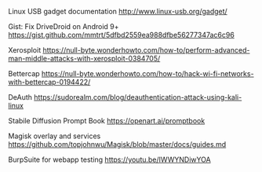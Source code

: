 Linux USB gadget documentation
http://www.linux-usb.org/gadget/

Gist: Fix DriveDroid on Android 9+
https://gist.github.com/mmtrt/5dfbd2559ea988dfbe56277347ac6c96

Xerosploit
https://null-byte.wonderhowto.com/how-to/perform-advanced-man-middle-attacks-with-xerosploit-0384705/

Bettercap
https://null-byte.wonderhowto.com/how-to/hack-wi-fi-networks-with-bettercap-0194422/

DeAuth
https://sudorealm.com/blog/deauthentication-attack-using-kali-linux

Stabile Diffusion Prompt Book
https://openart.ai/promptbook

Magisk overlay and services
https://github.com/topjohnwu/Magisk/blob/master/docs/guides.md

BurpSuite for webapp testing
https://youtu.be/IWWYNDiwYOA 